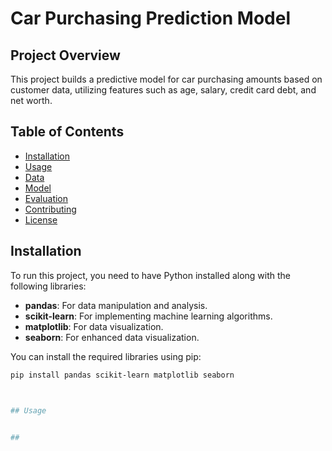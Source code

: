# Car Purchasing Prediction Model

## Project Overview
This project builds a predictive model for car purchasing amounts based on customer data, utilizing features such as age, salary, credit card debt, and net worth.

## Table of Contents
- [Installation](#installation)
- [Usage](#usage)
- [Data](#data)
- [Model](#model)
- [Evaluation](#evaluation)
- [Contributing](#contributing)
- [License](#license)

## Installation
To run this project, you need to have Python installed along with the following libraries:
- **pandas**: For data manipulation and analysis.
- **scikit-learn**: For implementing machine learning algorithms.
- **matplotlib**: For data visualization.
- **seaborn**: For enhanced data visualization.

You can install the required libraries using pip:

```bash
pip install pandas scikit-learn matplotlib seaborn



## Usage
 

##
